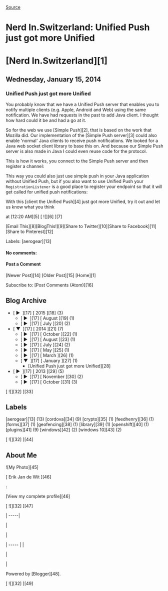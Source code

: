 [Source](http://blog.nerdin.ch/2014/01/unified-push-just-got-more-unified.html "Permalink to Nerd In.Switzerland: Unified Push just got more Unified")

# Nerd In.Switzerland: Unified Push just got more Unified

#  [Nerd In.Switzerland][1]

## Wednesday, January 15, 2014

###  Unified Push just got more Unified

You probably know that we have a Unified Push server that enables you to notify multiple clients (e.g. Apple, Android and Web) using the same notification. We have had requests in the past to add Java client. I thought how hard could it be and had a go at it.

So for the web we use [Simple Push][2], that is based on the work that Mozilla did. Our implementation of the [Simple Push server][3] could also enable 'normal' Java clients to receive push notifications. We looked for a Java web socket client library to base this on. And because our Simple Push server is also made in Java I could even reuse code for the protocol.

This is how it works, you connect to the Simple Push server and then register a channel:

This way you could also just use simple push in your Java application without Unified Push, but if you also want to use Unified Push your `RegistrationListener` is a good place to register your endpoint so that it will get called for unified push notifications:

With this [client the Unified Push][4] just got more Unified, try it out and let us know what you think

at  [12:20 AM][5] [ ![][6] ][7]

[Email This][8][BlogThis!][9][Share to Twitter][10][Share to Facebook][11][Share to Pinterest][12]

Labels: [aerogear][13]

#### No comments:

#### Post a Comment

[Newer Post][14] [Older Post][15] [Home][1]

Subscribe to: [Post Comments (Atom)][16]

## Blog Archive

* [ ►  ][17] [ 2015 ][18] (3)
    * [ ►  ][17] [ August ][19] (1)
    * [ ►  ][17] [ July ][20] (2)
* [ ▼  ][17] [ 2014 ][21] (7)
    * [ ►  ][17] [ October ][22] (1)
    * [ ►  ][17] [ August ][23] (1)
    * [ ►  ][17] [ July ][24] (2)
    * [ ►  ][17] [ May ][25] (1)
    * [ ►  ][17] [ March ][26] (1)
    * [ ▼  ][17] [ January ][27] (1)
        * [Unified Push just got more Unified][28]
* [ ►  ][17] [ 2013 ][29] (5)
    * [ ►  ][17] [ November ][30] (2)
    * [ ►  ][17] [ October ][31] (3)

[ ![][32] ][33]

## Labels

[aerogear][13] (13) [cordova][34] (9) [crypto][35] (1) [feedhenry][36] (1) [forms][37] (1) [geofencing][38] (1) [library][39] (1) [openshift][40] (1) [plugins][41] (9) [windows][42] (2) [windows 10][43] (2)

[ ![][32] ][44]

## About Me

![My Photo][45]

[ Erik Jan de Wit ][46]   

:   

[View my complete profile][46]

[ ![][32] ][47]

| -----|

  |

  |

| ----- |
|

 |

 |

Powered by [Blogger][48].

[ ![][32] ][49]